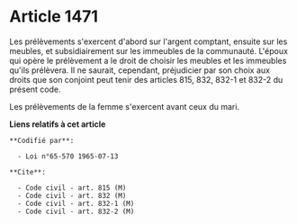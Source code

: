 # Article 1471

Les prélèvements s'exercent d'abord sur l'argent comptant, ensuite sur les meubles, et subsidiairement sur les immeubles de
la communauté. L'époux qui opère le prélèvement a le droit de choisir les meubles et les immeubles qu'ils prélèvera. Il ne
saurait, cependant, préjudicier par son choix aux droits que son conjoint peut tenir des articles 815, 832, 832-1 et 832-2 du
présent code.

Les prélèvements de la femme s'exercent avant ceux du mari.

**Liens relatifs à cet article**

	**Codifié par**:

	  - Loi n°65-570 1965-07-13

	**Cite**:

	  - Code civil - art. 815 (M)
	  - Code civil - art. 832 (M)
	  - Code civil - art. 832-1 (M)
	  - Code civil - art. 832-2 (M)
